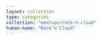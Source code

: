 ```yaml
---
layout: collection
type: categories
collection: "meetups/rock-n-cloud"
human-name: "Rock‘n‘Cloud"
---
```

